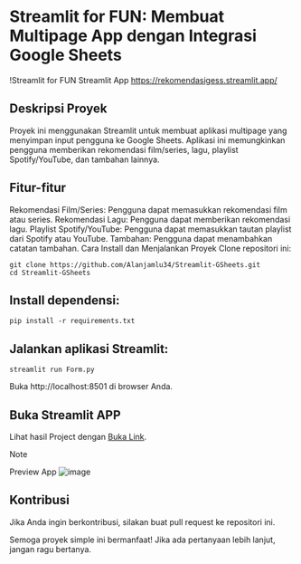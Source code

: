 # Streamlit for FUN: Membuat Multipage App dengan Integrasi Google Sheets
!Streamlit for FUN
Streamlit App
https://rekomendasigess.streamlit.app/

## Deskripsi Proyek
Proyek ini menggunakan Streamlit untuk membuat aplikasi multipage yang menyimpan input pengguna ke Google Sheets. Aplikasi ini memungkinkan pengguna memberikan rekomendasi film/series, lagu, playlist Spotify/YouTube, dan tambahan lainnya.

## Fitur-fitur
Rekomendasi Film/Series: Pengguna dapat memasukkan rekomendasi film atau series.
Rekomendasi Lagu: Pengguna dapat memberikan rekomendasi lagu.
Playlist Spotify/YouTube: Pengguna dapat memasukkan tautan playlist dari Spotify atau YouTube.
Tambahan: Pengguna dapat menambahkan catatan tambahan.
Cara Install dan Menjalankan Proyek
Clone repositori ini:
```
git clone https://github.com/Alanjamlu34/Streamlit-GSheets.git
cd Streamlit-GSheets
```
## Install dependensi:
```
pip install -r requirements.txt
```

## Jalankan aplikasi Streamlit:
```streamlit run Form.py```

Buka http://localhost:8501 di browser Anda.

## Buka Streamlit APP
Lihat hasil Project dengan [Buka Link](https://dashboard-bike-datasetgit-hilfqcu8gkvdtej3vzeo6p.streamlit.app/).
>[!NOTE]
> Preview App
![image](https://github.com/Alanjamlu34/Streamlit-GSheets/assets/142156489/7644f4a1-873f-4880-ab9b-35eb6c255ac5)



## Kontribusi
Jika Anda ingin berkontribusi, silakan buat pull request ke repositori ini.

Semoga proyek simple ini bermanfaat! Jika ada pertanyaan lebih lanjut, jangan ragu bertanya.

